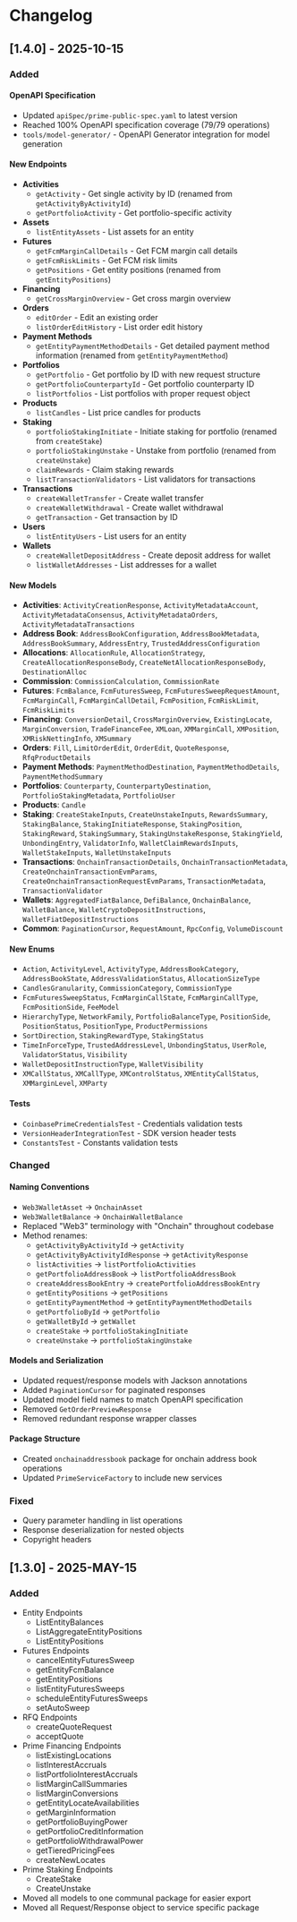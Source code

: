 # Changelog

## [1.4.0] - 2025-10-15

### Added

#### OpenAPI Specification
- Updated `apiSpec/prime-public-spec.yaml` to latest version
- Reached 100% OpenAPI specification coverage (79/79 operations)
- `tools/model-generator/` - OpenAPI Generator integration for model generation

#### New Endpoints
- **Activities**
  - `getActivity` - Get single activity by ID (renamed from `getActivityByActivityId`)
  - `getPortfolioActivity` - Get portfolio-specific activity
- **Assets**
  - `listEntityAssets` - List assets for an entity
- **Futures**
  - `getFcmMarginCallDetails` - Get FCM margin call details
  - `getFcmRiskLimits` - Get FCM risk limits
  - `getPositions` - Get entity positions (renamed from `getEntityPositions`)
- **Financing**
  - `getCrossMarginOverview` - Get cross margin overview
- **Orders**
  - `editOrder` - Edit an existing order
  - `listOrderEditHistory` - List order edit history
- **Payment Methods**
  - `getEntityPaymentMethodDetails` - Get detailed payment method information (renamed from `getEntityPaymentMethod`)
- **Portfolios**
  - `getPortfolio` - Get portfolio by ID with new request structure
  - `getPortfolioCounterpartyId` - Get portfolio counterparty ID
  - `listPortfolios` - List portfolios with proper request object
- **Products**
  - `listCandles` - List price candles for products
- **Staking**
  - `portfolioStakingInitiate` - Initiate staking for portfolio (renamed from `createStake`)
  - `portfolioStakingUnstake` - Unstake from portfolio (renamed from `createUnstake`)
  - `claimRewards` - Claim staking rewards
  - `listTransactionValidators` - List validators for transactions
- **Transactions**
  - `createWalletTransfer` - Create wallet transfer
  - `createWalletWithdrawal` - Create wallet withdrawal
  - `getTransaction` - Get transaction by ID
- **Users**
  - `listEntityUsers` - List users for an entity
- **Wallets**
  - `createWalletDepositAddress` - Create deposit address for wallet
  - `listWalletAddresses` - List addresses for a wallet

#### New Models
- **Activities**: `ActivityCreationResponse`, `ActivityMetadataAccount`, `ActivityMetadataConsensus`, `ActivityMetadataOrders`, `ActivityMetadataTransactions`
- **Address Book**: `AddressBookConfiguration`, `AddressBookMetadata`, `AddressBookSummary`, `AddressEntry`, `TrustedAddressConfiguration`
- **Allocations**: `AllocationRule`, `AllocationStrategy`, `CreateAllocationResponseBody`, `CreateNetAllocationResponseBody`, `DestinationAlloc`
- **Commission**: `CommissionCalculation`, `CommissionRate`
- **Futures**: `FcmBalance`, `FcmFuturesSweep`, `FcmFuturesSweepRequestAmount`, `FcmMarginCall`, `FcmMarginCallDetail`, `FcmPosition`, `FcmRiskLimit`, `FcmRiskLimits`
- **Financing**: `ConversionDetail`, `CrossMarginOverview`, `ExistingLocate`, `MarginConversion`, `TradeFinanceFee`, `XMLoan`, `XMMarginCall`, `XMPosition`, `XMRiskNettingInfo`, `XMSummary`
- **Orders**: `Fill`, `LimitOrderEdit`, `OrderEdit`, `QuoteResponse`, `RfqProductDetails`
- **Payment Methods**: `PaymentMethodDestination`, `PaymentMethodDetails`, `PaymentMethodSummary`
- **Portfolios**: `Counterparty`, `CounterpartyDestination`, `PortfolioStakingMetadata`, `PortfolioUser`
- **Products**: `Candle`
- **Staking**: `CreateStakeInputs`, `CreateUnstakeInputs`, `RewardsSummary`, `StakingBalance`, `StakingInitiateResponse`, `StakingPosition`, `StakingReward`, `StakingSummary`, `StakingUnstakeResponse`, `StakingYield`, `UnbondingEntry`, `ValidatorInfo`, `WalletClaimRewardsInputs`, `WalletStakeInputs`, `WalletUnstakeInputs`
- **Transactions**: `OnchainTransactionDetails`, `OnchainTransactionMetadata`, `CreateOnchainTransactionEvmParams`, `CreateOnchainTransactionRequestEvmParams`, `TransactionMetadata`, `TransactionValidator`
- **Wallets**: `AggregatedFiatBalance`, `DefiBalance`, `OnchainBalance`, `WalletBalance`, `WalletCryptoDepositInstructions`, `WalletFiatDepositInstructions`
- **Common**: `PaginationCursor`, `RequestAmount`, `RpcConfig`, `VolumeDiscount`

#### New Enums
- `Action`, `ActivityLevel`, `ActivityType`, `AddressBookCategory`, `AddressBookState`, `AddressValidationStatus`, `AllocationSizeType`
- `CandlesGranularity`, `CommissionCategory`, `CommissionType`
- `FcmFuturesSweepStatus`, `FcmMarginCallState`, `FcmMarginCallType`, `FcmPositionSide`, `FeeModel`
- `HierarchyType`, `NetworkFamily`, `PortfolioBalanceType`, `PositionSide`, `PositionStatus`, `PositionType`, `ProductPermissions`
- `SortDirection`, `StakingRewardType`, `StakingStatus`
- `TimeInForceType`, `TrustedAddressLevel`, `UnbondingStatus`, `UserRole`, `ValidatorStatus`, `Visibility`
- `WalletDepositInstructionType`, `WalletVisibility`
- `XMCallStatus`, `XMCallType`, `XMControlStatus`, `XMEntityCallStatus`, `XMMarginLevel`, `XMParty`

#### Tests
- `CoinbasePrimeCredentialsTest` - Credentials validation tests
- `VersionHeaderIntegrationTest` - SDK version header tests
- `ConstantsTest` - Constants validation tests

### Changed

#### Naming Conventions
- `Web3WalletAsset` → `OnchainAsset`
- `Web3WalletBalance` → `OnchainWalletBalance`
- Replaced "Web3" terminology with "Onchain" throughout codebase
- Method renames:
  - `getActivityByActivityId` → `getActivity`
  - `getActivityByActivityIdResponse` → `getActivityResponse`
  - `listActivities` → `listPortfolioActivities`
  - `getPortfolioAddressBook` → `listPortfolioAddressBook`
  - `createAddressBookEntry` → `createPortfolioAddressBookEntry`
  - `getEntityPositions` → `getPositions`
  - `getEntityPaymentMethod` → `getEntityPaymentMethodDetails`
  - `getPortfolioById` → `getPortfolio`
  - `getWalletById` → `getWallet`
  - `createStake` → `portfolioStakingInitiate`
  - `createUnstake` → `portfolioStakingUnstake`

#### Models and Serialization
- Updated request/response models with Jackson annotations
- Added `PaginationCursor` for paginated responses
- Updated model field names to match OpenAPI specification
- Removed `GetOrderPreviewResponse` 
- Removed redundant response wrapper classes

#### Package Structure
- Created `onchainaddressbook` package for onchain address book operations
- Updated `PrimeServiceFactory` to include new services

### Fixed
- Query parameter handling in list operations
- Response deserialization for nested objects
- Copyright headers

## [1.3.0] - 2025-MAY-15

### Added

- Entity Endpoints
  - ListEntityBalances
  - ListAggregateEntityPositions
  - ListEntityPositions
- Futures Endpoints
  - cancelEntityFuturesSweep
  - getEntityFcmBalance
  - getEntityPositions
  - listEntityFuturesSweeps
  - scheduleEntityFuturesSweeps
  - setAutoSweep
- RFQ Endpoints
  - createQuoteRequest
  - acceptQuote
- Prime Financing Endpoints
  - listExistingLocations
  - listInterestAccruals
  - listPortfolioInterestAccruals
  - listMarginCallSummaries
  - listMarginConversions
  - getEntityLocateAvailabilities
  - getMarginInformation
  - getPortfolioBuyingPower
  - getPortfolioCreditInformation
  - getPortfolioWithdrawalPower
  - getTieredPricingFees
  - createNewLocates
- Prime Staking Endpoints
  - CreateStake
  - CreateUnstake
- Moved all models to one communal package for easier export
- Moved all Request/Response object to service specific package
